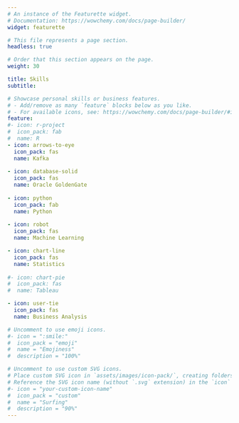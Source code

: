 ```yaml
---
# An instance of the Featurette widget.
# Documentation: https://wowchemy.com/docs/page-builder/
widget: featurette

# This file represents a page section.
headless: true

# Order that this section appears on the page.
weight: 30

title: Skills
subtitle:

# Showcase personal skills or business features.
# - Add/remove as many `feature` blocks below as you like.
# - For available icons, see: https://wowchemy.com/docs/page-builder/#icons
feature:
#- icon: r-project
#  icon_pack: fab
#  name: R
- icon: arrows-to-eye
  icon_pack: fas
  name: Kafka
  
- icon: database-solid
  icon_pack: fas
  name: Oracle GoldenGate
  
- icon: python
  icon_pack: fab
  name: Python
  
- icon: robot
  icon_pack: fas
  name: Machine Learning

- icon: chart-line
  icon_pack: fas
  name: Statistics
  
#- icon: chart-pie
#  icon_pack: fas
#  name: Tableau

- icon: user-tie
  icon_pack: fas
  name: Business Analysis

# Uncomment to use emoji icons.
#- icon = ":smile:"
#  icon_pack = "emoji"
#  name = "Emojiness"
#  description = "100%"  

# Uncomment to use custom SVG icons.
# Place custom SVG icon in `assets/images/icon-pack/`, creating folders if necessary.
# Reference the SVG icon name (without `.svg` extension) in the `icon` field.
#- icon = "your-custom-icon-name"
#  icon_pack = "custom"
#  name = "Surfing"
#  description = "90%"
---
```

